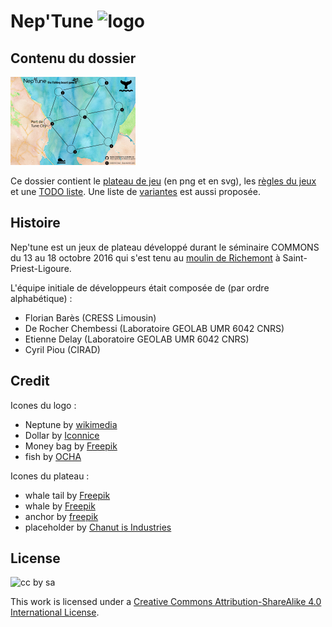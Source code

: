 Nep'Tune ![logo](./img/Neptune_logo.png)
=========
## Contenu du dossier
![une idée du plateau](./img/board_miniature.png)

Ce dossier contient le [plateau de jeu](img/board.png) (en png et en svg), les [règles du jeux](Regles_du_jeu(FR).md) et une [TODO liste](todo.md). Une liste de [variantes](Variantes.md) est aussi proposée.

## Histoire

Nep'tune est un jeux de plateau développé durant le séminaire COMMONS du 13 au 18 octobre 2016 qui s'est tenu au [moulin de Richemont](http://www.openstreetmap.org/?mlat=45.7024&mlon=1.3352#map=16/45.7024/1.3352) à Saint-Priest-Ligoure.

L'équipe initiale de développeurs était composée de (par ordre alphabétique) :
* Florian Barès (CRESS Limousin)
* De Rocher Chembessi (Laboratoire GEOLAB UMR 6042 CNRS)
* Etienne Delay (Laboratoire GEOLAB UMR 6042 CNRS)
* Cyril Piou (CIRAD)

## Credit

Icones du logo :
* Neptune by [wikimedia](https://fr.wikipedia.org/wiki/Neptune_%28plan%C3%A8te%29#/media/File:Neptune_symbol.svg)
* Dollar by [Iconnice](http://www.flaticon.com/free-icon/money_131052)
* Money bag by [Freepik](http://www.flaticon.com/free-icon/money-bag-with-dollar-symbol_61584)
* fish by [OCHA](http://www.flaticon.com/free-icon/fish-silhouette_27847)

Icones du plateau :
  * whale tail by [Freepik](http://www.flaticon.com/free-icon/whale_166893)
  * whale by [Freepik](http://www.flaticon.com/free-icon/whale-breathing_85159)
  * anchor by [freepik](http://www.flaticon.com/free-icon/big-anchor_85117)
  * placeholder by [Chanut is Industries](http://www.flaticon.com/free-icon/placeholder_181508)


## License
![cc by sa](./img/icone_cc.png)

This work is licensed under a [Creative Commons Attribution-ShareAlike 4.0 International License](https://creativecommons.org/licenses/by-sa/4.0/).
